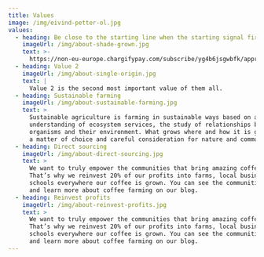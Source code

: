 ```yaml
---
title: Values
image: /img/eivind-petter-ol.jpg
values:
  - heading: Be close to the starting line when the starting signal fires!
    imageUrl: /img/about-shade-grown.jpg
    text: >-
      https://non-eu-europe.chargifypay.com/subscribe/yg4b6jsgwbfk/apprentice-monthly
  - heading: Value 2
    imageUrl: /img/about-single-origin.jpg
    text: |
      Value 2 is the second most important value of them all.
  - heading: Sustainable farming
    imageUrl: /img/about-sustainable-farming.jpg
    text: >
      Sustainable agriculture is farming in sustainable ways based on an
      understanding of ecosystem services, the study of relationships between
      organisms and their environment. What grows where and how it is grown are
      a matter of choice and careful consideration for nature and communities.
  - heading: Direct sourcing
    imageUrl: /img/about-direct-sourcing.jpg
    text: >
      We want to truly empower the communities that bring amazing coffee to you.
      That’s why we reinvest 20% of our profits into farms, local businesses and
      schools everywhere our coffee is grown. You can see the communities grow
      and learn more about coffee farming on our blog.
  - heading: Reinvest profits
    imageUrl: /img/about-reinvest-profits.jpg
    text: >
      We want to truly empower the communities that bring amazing coffee to you.
      That’s why we reinvest 20% of our profits into farms, local businesses and
      schools everywhere our coffee is grown. You can see the communities grow
      and learn more about coffee farming on our blog.
---
```


